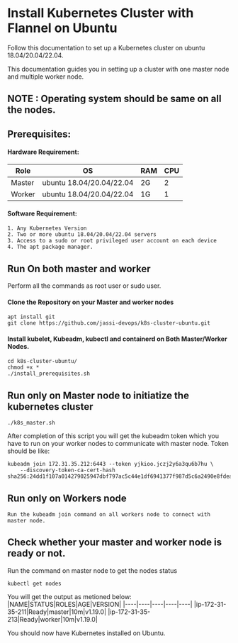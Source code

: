 # Install Kubernetes Cluster with Flannel on Ubuntu

Follow this documentation to set up a Kubernetes cluster on ubuntu 18.04/20.04/22.04.

This documentation guides you in setting up a cluster with one master node and multiple worker node.

## NOTE : Operating system should be same on all the nodes.

## Prerequisites: 

#### Hardware Requirement:    

|Role|OS|RAM|CPU|
|----|----|----|----|
|Master|ubuntu 18.04/20.04/22.04 |2G|2|
|Worker|ubuntu 18.04/20.04/22.04|1G|1|

#### Software Requirement:   
```
1. Any Kubernetes Version 
2. Two or more ubuntu 18.04/20.04/22.04 servers 
3. Access to a sudo or root privileged user account on each device 
4. The apt package manager. 
```
## Run On both master and worker
Perform all the commands as root user or sudo user.

#### Clone the Repository on your Master and worker nodes
```
apt install git 
git clone https://github.com/jassi-devops/k8s-cluster-ubuntu.git
```
#### Install kubelet, Kubeadm, kubectl and containerd on Both Master/Worker Nodes.
```
cd k8s-cluster-ubuntu/
chmod +x *
./install_prerequisites.sh
```
## Run only on Master node to initiatize the kubernetes cluster
```
./k8s_master.sh
```
After completion of this script you will get the kubeadm token which you have to run on your worker nodes to communicate with master node. Token should be like: 
```
kubeadm join 172.31.35.212:6443 --token yjkioo.jczj2y6a3qu6b7hu \
    --discovery-token-ca-cert-hash sha256:24dd1f107a014279025947dbf797ac5c44e1df6941377f987d5c6a2490e8fdea
```

## Run only on Workers node
```
Run the kubeadm join command on all workers node to connect with master node.
```

## Check whether your master and worker node is ready or not.
Run the command on master node to get the nodes status
```
kubectl get nodes
```
You will get the output as metioned below:
|NAME|STATUS|ROLES|AGE|VERSION|
|----|----|----|----|----|
|ip-172-31-35-211|Ready|master|10m|v1.19.0|
|ip-172-31-35-213|Ready|worker|10m|v1.19.0|

You should now have Kubernetes installed on Ubuntu.

